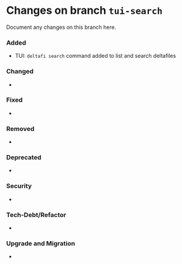# Changes on branch `tui-search`
Document any changes on this branch here.
### Added
- TUI: `deltafi search` command added to list and search deltafiles

### Changed
- 

### Fixed
- 

### Removed
- 

### Deprecated
- 

### Security
- 

### Tech-Debt/Refactor
- 

### Upgrade and Migration
- 
